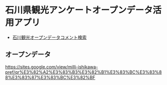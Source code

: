 # 石川県観光アンケートオープンデータ活用アプリ
 
- [石川観光オープンデータコメント検索](https://code4fukui.github.io/ishikawa-kanko-stat/comment-search.html)

## オープンデータ

https://sites.google.com/view/milli-ishikawa-pref/qr%E3%82%A2%E3%83%B3%E3%82%B1%E3%83%BC%E3%83%88%E3%83%87%E3%83%BC%E3%82%BF

